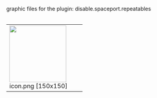 graphic files for the plugin: disable.spaceport.repeatables<br>
<br>
<table>
	<tr valign="bottom">
		<td><img src="https://raw.githubusercontent.com/zuckung/endless-sky-plugins/refs/heads/main/myplugins/disable.spaceport.repeatables/icon.png width="150" height="150"><br>
		icon.png [150x150]</td>
		<td></td>
		<td></td>
	</tr>
</table>
